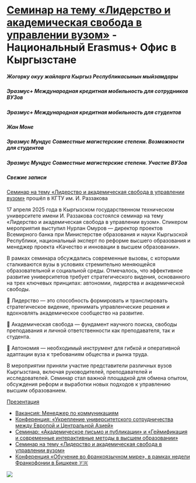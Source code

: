 # [Семинар на тему «Лидерство и академическая свобода в управлении вузом»](https://erasmusplus.kg/blog/2025/04/18/seminar_omurov/) - Национальный Erasmus+ Офис в Кыргызстане

##### Жогорку окуу жайларга Кыргыз Республикасынын мыйзамдары

##### Эразмус+ Международная кредитная мобильность для сотрудников ВУЗов

##### Эразмус+ Международная кредитная мобильность для студентов

##### Жан Моне

##### Эразмус Мундус Совместные магистерские степени. Возможности для студентов

##### Эразмус Мундус Совместные магистерские степени. Участие ВУЗов

##### Свежие записи

[Семинар на тему «Лидерство и академическая свобода в управлении вузом»](https://erasmusplus.kg/blog/2025/04/18/seminar_omurov/) прошёл в КГТУ им. И. Раззакова

17 апреля 2025 года в Кыргызском государственном техническом университете имени И. Раззакова состоялся семинар на тему «Лидерство и академическая свобода в управлении вузом». Спикером мероприятия выступил Нурлан Омуров — директор проектов Всемирного банка при Министерстве образования и науки Кыргызской Республики, национальный эксперт по реформе высшего образования и менеджер проекта «Качество и инновации в высшем образовании».

В рамках семинара обсуждались современные вызовы, с которыми сталкиваются вузы в условиях стремительно меняющейся образовательной и социальной среды. Отмечалось, что эффективное развитие университетов требует стратегического видения, основанного на трех ключевых принципах: автономии, лидерства и академической свободы.

🔹 Лидерство — это способность формировать и транслировать стратегическое видение, принимать управленческие решения и вдохновлять академическое сообщество на развитие.

🔹 Академическая свобода — фундамент научного поиска, свободы преподавания и личной ответственности как преподавателя, так и студента.

🔹 Автономия — необходимый инструмент для гибкой и оперативной адаптации вуза к требованиям общества и рынка труда.

В мероприятии приняли участие представители различных вузов Кыргызстана, включая руководителей, преподавателей и исследователей. Семинар стал важной площадкой для обмена опытом, обсуждения реформ и выработки новых подходов к управлению высшим образованием.

[Презентация](https://erasmusplus.kg/wp-content/uploads/2025/04/Лидерство-2.pdf)













* [Вакансия: Менеджер по коммуникациям](https://erasmusplus.kg/blog/2025/05/12/vacancy-communications-manager/)
* [Конференция: «Укрепление университетского сотрудничества между Европой и Центральной Азией»](https://erasmusplus.kg/blog/2025/04/24/%d0%ba%d0%be%d0%bd%d1%84%d0%b5%d1%80%d0%b5%d0%bd%d1%86%d0%b8%d1%8f-%d1%83%d0%ba%d1%80%d0%b5%d0%bf%d0%bb%d0%b5%d0%bd%d0%b8%d0%b5-%d1%83%d0%bd%d0%b8%d0%b2%d0%b5%d1%80%d1%81%d0%b8%d1%82%d0%b5/)
* [Семинар: «Академическое письмо и публикации» и «Геймификация и современные интерактивные методы в высшем образовании»](https://erasmusplus.kg/blog/2025/04/19/seminar_academic_writing_publications_gamification/)
* [Семинар на тему «Лидерство и академическая свобода в управлении вузом»](https://erasmusplus.kg/blog/2025/04/18/seminar_omurov/)
* [Конференция «Обучение во франкоязычном мире», в рамках недели Франкофонии в Бишкеке 🇫🇷](https://erasmusplus.kg/blog/2025/04/11/%d0%ba%d0%be%d0%bd%d1%84%d0%b5%d1%80%d0%b5%d0%bd%d1%86%d0%b8%d1%8f-%d0%be%d0%b1%d1%83%d1%87%d0%b5%d0%bd%d0%b8%d0%b5-%d0%b2%d0%be-%d1%84%d1%80%d0%b0%d0%bd%d0%ba%d0%be%d1%8f%d0%b7%d1%8b%d1%87/)

![](https://erasmusplus.kg/wp-content/uploads/2025/04/WhatsApp-Image-2025-04-14-at-10.10.44-400x500.jpeg)

